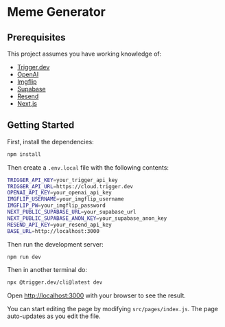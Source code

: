 # Meme Generator

## Prerequisites

This project assumes you have working knowledge of:

- [Trigger.dev](https://trigger.dev/)
- [OpenAI](https://openai.com/)
- [Imgflip](https://imgflip.com/)
- [Supabase](https://supabase.io/)
- [Resend](https://resend.io/)
- [Next.js](https://nextjs.org/)

## Getting Started

First, install the dependencies:

```bash
npm install
```

Then create a `.env.local` file with the following contents:

```bash
TRIGGER_API_KEY=your_trigger_api_key
TRIGGER_API_URL=https://cloud.trigger.dev
OPENAI_API_KEY=your_openai_api_key
IMGFLIP_USERNAME=your_imgflip_username
IMGFLIP_PW=your_imgflip_password
NEXT_PUBLIC_SUPABASE_URL=your_supabase_url
NEXT_PUBLIC_SUPABASE_ANON_KEY=your_supabase_anon_key
RESEND_API_KEY=your_resend_api_key
BASE_URL=http://localhost:3000
```

Then run the development server:

```bash
npm run dev
```

Then in another terminal do:

```bash
npx @trigger.dev/cli@latest dev
```

Open [http://localhost:3000](http://localhost:3000) with your browser to see the
result.

You can start editing the page by modifying `src/pages/index.js`. The page
auto-updates as you edit the file.
